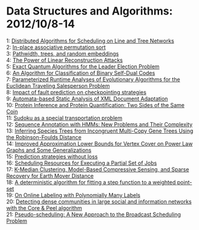# Data Structures and Algorithms: 2012/10/8-14  
1: [Distributed Algorithms for Scheduling on Line and Tree Networks](https://doi.org/10.48550/arXiv.1205.1924)  
2: [In-place associative permutation sort](https://doi.org/10.48550/arXiv.1210.1771)  
3: [Pathwidth, trees, and random embeddings](https://doi.org/10.48550/arXiv.0910.1409)  
4: [The Power of Linear Reconstruction Attacks](https://doi.org/10.48550/arXiv.1210.2381)  
5: [Exact Quantum Algorithms for the Leader Election Problem](https://doi.org/10.48550/arXiv.0712.4213)  
6: [An Algorithm for Classification of Binary Self-Dual Codes](https://doi.org/10.48550/arXiv.1106.5930)  
7: [Parameterized Runtime Analyses of Evolutionary Algorithms for the  Euclidean Traveling Salesperson Problem](https://doi.org/10.48550/arXiv.1207.0578)  
8: [Impact of fault prediction on checkpointing strategies](https://doi.org/10.48550/arXiv.1207.6936)  
9: [Automata-based Static Analysis of XML Document Adaptation](https://doi.org/10.48550/arXiv.1210.2453)  
10: [Protein Inference and Protein Quantification: Two Sides of the Same Coin](https://doi.org/10.48550/arXiv.1210.2515)  
11: [Sudoku as a special transportation problem](https://doi.org/10.48550/arXiv.1210.2584)  
12: [Sequence Annotation with HMMs: New Problems and Their Complexity](https://doi.org/10.48550/arXiv.1210.2587)  
13: [Inferring Species Trees from Incongruent Multi-Copy Gene Trees Using the  Robinson-Foulds Distance](https://doi.org/10.48550/arXiv.1210.2665)  
14: [Improved Approximation Lower Bounds for Vertex Cover on Power Law Graphs  and Some Generalizations](https://doi.org/10.48550/arXiv.1210.2698)  
15: [Prediction strategies without loss](https://doi.org/10.48550/arXiv.1008.3672)  
16: [Scheduling Resources for Executing a Partial Set of Jobs](https://doi.org/10.48550/arXiv.1210.2906)  
17: [K-Median Clustering, Model-Based Compressive Sensing, and Sparse  Recovery for Earth Mover Distance](https://doi.org/10.48550/arXiv.1104.4674)  
18: [A deterministic algorithm for fitting a step function to a weighted  point-set](https://doi.org/10.48550/arXiv.1109.1152)  
19: [On Online Labeling with Polynomially Many Labels](https://doi.org/10.48550/arXiv.1210.3197)  
20: [Detecting dense communities in large social and information networks  with the Core & Peel algorithm](https://doi.org/10.48550/arXiv.1210.3266)  
21: [Pseudo-scheduling: A New Approach to the Broadcast Scheduling Problem](https://doi.org/10.48550/arXiv.1210.3319)  
